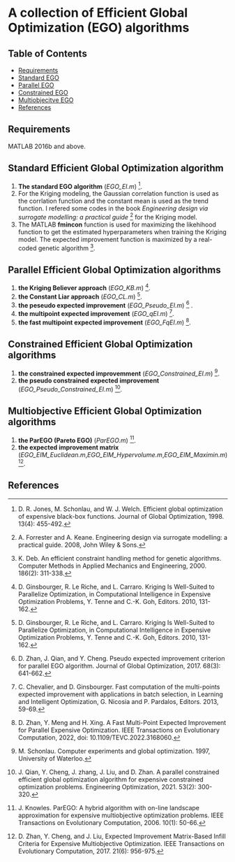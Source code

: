 # A collection of Efficient Global Optimization (EGO) algorithms
## Table of Contents
* [Requirements](#Requirements)
* [Standard EGO](#Standard-Efficient-Global-Optimization-algorithm)
* [Parallel EGO](#Parallel-Efficient-Global-Optimization-algorithms)
* [Constrained EGO](#Constrained-Efficient-Global-Optimization-algorithms)
* [Multiobjecitve EGO](#Multiobjective-Efficient-Global-Optimization-algorithms)
* [References](#References)


## Requirements
MATLAB 2016b and above.

## Standard Efficient Global Optimization algorithm
1. **The standard EGO algorithm** (*EGO_EI.m*) [^1].
2. For the Kriging modeling, the Gaussian correlation function is used as the corrlation function and the constant mean is used as the trend function. I refered some codes in the book *Engineering design via surrogate modelling: a practical guide* [^2] for the Kriging model. 
3. The MATLAB **fmincon** function is used for maximizing the likehihood function to get the estimated hyperparameters when training the Kriging model. The expected improvement function is maximized by a real-coded genetic algorithm [^3].

## Parallel Efficient Global Optimization algorithms
1. **the Kriging Believer approach** (*EGO_KB.m*) [^4].
2. **the Constant Liar approach** (*EGO_CL.m*) [^4].
3. **the peseudo expected improvement** (*EGO_Pseudo_EI.m*) [^5] .
4. **the multipoint expected improvement** (*EGO_qEI.m*) [^6].
5. **the fast multipoint expected improvement** (*EGO_FqEI.m*) [^7].

## Constrained Efficient Global Optimization algorithms
1. **the constrained expected improvemment** (*EGO_Constrained_EI.m*) [^8].
2. **the pseudo constrained expected improvement** (*EGO_Pseudo_Constrained_EI.m*) [^9].


## Multiobjective Efficient Global Optimization algorithms
1. **the ParEGO (Pareto EGO)** (*ParEGO.m*) [^10].
2. **the expected improvement matrix** (*EGO_EIM_Euclidean.m*,*EGO_EIM_Hypervolume.m*,*EGO_EIM_Maximin.m*) [^11].






## References
[^1]: D. R. Jones, M. Schonlau, and W. J. Welch. Efficient global optimization of expensive black-box functions. Journal of Global Optimization, 1998. 13(4): 455-492.
[^2]:  A. Forrester and A. Keane. Engineering design via surrogate modelling: a practical guide. 2008, John Wiley & Sons.
[^3]:  K. Deb. An efficient constraint handling method for genetic algorithms. Computer Methods in Applied Mechanics and Engineering, 2000. 186(2): 311-338.
[^4]:  D. Ginsbourger, R. Le Riche, and L. Carraro. Kriging Is Well-Suited to Parallelize Optimization, in Computational Intelligence in Expensive Optimization Problems, Y. Tenne and C.-K. Goh, Editors. 2010, 131-162.
[^5]:  D. Zhan, J. Qian, and Y. Cheng. Pseudo expected improvement criterion for parallel EGO algorithm. Journal of Global Optimization, 2017. 68(3):  641-662.
[^6]:  C. Chevalier, and D. Ginsbourger. Fast computation of the multi-points expected improvement with applications in batch selection, in Learning and Intelligent Optimization, G. Nicosia and P. Pardalos, Editors. 2013, 59-69.
[^7]: D. Zhan, Y. Meng and H. Xing. A Fast Multi-Point Expected Improvement for Parallel Expensive Optimization. IEEE Transactions on Evolutionary Computation, 2022, doi: 10.1109/TEVC.2022.3168060.
[^8]:  M. Schonlau. Computer experiments and global optimization. 1997, University of Waterloo.
[^9]: J. Qian, Y. Cheng, J. zhang, J. Liu, and D. Zhan. A parallel constrained efficient global optimization algorithm for expensive constrained optimization problems. Engineering Optimization, 2021. 53(2): 300-320.
[^10]: J. Knowles. ParEGO: A hybrid algorithm with on-line landscape approximation for expensive multiobjective optimization problems. IEEE Transactions on Evolutionary Computation, 2006. 10(1): 50-66.
[^11]: D. Zhan, Y. Cheng, and J. Liu, Expected Improvement Matrix-Based Infill Criteria for Expensive Multiobjective Optimization. IEEE Transactions on Evolutionary Computation, 2017. 21(6): 956-975.

